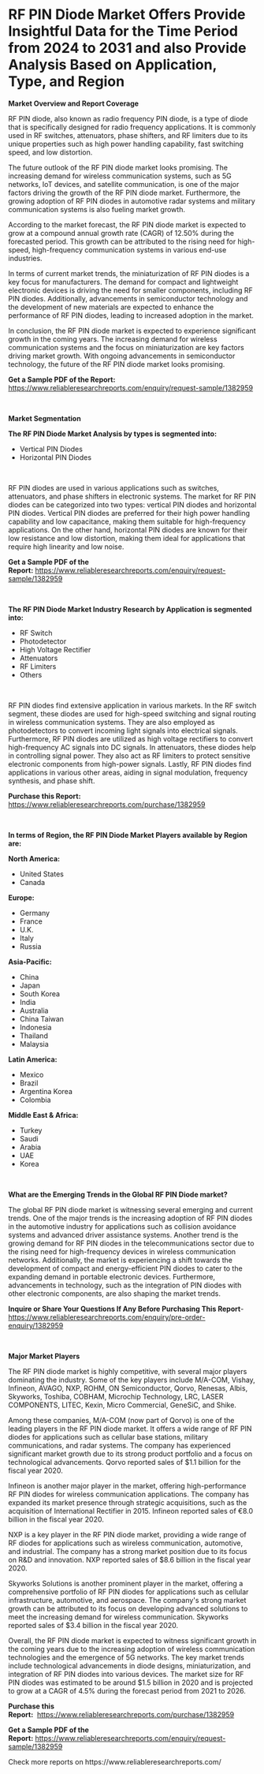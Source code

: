 <p><h1>RF PIN Diode Market Offers Provide Insightful Data for the Time Period from 2024 to 2031 and also Provide Analysis Based on Application, Type, and Region</h1></p><p><strong>Market Overview and Report Coverage</strong></p>
<p><p>RF PIN diode, also known as radio frequency PIN diode, is a type of diode that is specifically designed for radio frequency applications. It is commonly used in RF switches, attenuators, phase shifters, and RF limiters due to its unique properties such as high power handling capability, fast switching speed, and low distortion.</p><p>The future outlook of the RF PIN diode market looks promising. The increasing demand for wireless communication systems, such as 5G networks, IoT devices, and satellite communication, is one of the major factors driving the growth of the RF PIN diode market. Furthermore, the growing adoption of RF PIN diodes in automotive radar systems and military communication systems is also fueling market growth.</p><p>According to the market forecast, the RF PIN diode market is expected to grow at a compound annual growth rate (CAGR) of 12.50% during the forecasted period. This growth can be attributed to the rising need for high-speed, high-frequency communication systems in various end-use industries.</p><p>In terms of current market trends, the miniaturization of RF PIN diodes is a key focus for manufacturers. The demand for compact and lightweight electronic devices is driving the need for smaller components, including RF PIN diodes. Additionally, advancements in semiconductor technology and the development of new materials are expected to enhance the performance of RF PIN diodes, leading to increased adoption in the market.</p><p>In conclusion, the RF PIN diode market is expected to experience significant growth in the coming years. The increasing demand for wireless communication systems and the focus on miniaturization are key factors driving market growth. With ongoing advancements in semiconductor technology, the future of the RF PIN diode market looks promising.</p></p>
<p><strong>Get a Sample PDF of the Report:</strong> <a href="https://www.reliableresearchreports.com/enquiry/request-sample/1382959">https://www.reliableresearchreports.com/enquiry/request-sample/1382959</a></p>
<p>&nbsp;</p>
<p><strong>Market Segmentation</strong></p>
<p><strong>The RF PIN Diode Market Analysis by types is segmented into:</strong></p>
<p><ul><li>Vertical PIN Diodes</li><li>Horizontal PIN Diodes</li></ul></p>
<p>&nbsp;</p>
<p><p>RF PIN diodes are used in various applications such as switches, attenuators, and phase shifters in electronic systems. The market for RF PIN diodes can be categorized into two types: vertical PIN diodes and horizontal PIN diodes. Vertical PIN diodes are preferred for their high power handling capability and low capacitance, making them suitable for high-frequency applications. On the other hand, horizontal PIN diodes are known for their low resistance and low distortion, making them ideal for applications that require high linearity and low noise.</p></p>
<p><strong>Get a Sample PDF of the Report:</strong>&nbsp;<a href="https://www.reliableresearchreports.com/enquiry/request-sample/1382959">https://www.reliableresearchreports.com/enquiry/request-sample/1382959</a></p>
<p>&nbsp;</p>
<p><strong>The RF PIN Diode Market Industry Research by Application is segmented into:</strong></p>
<p><ul><li>RF Switch</li><li>Photodetector</li><li>High Voltage Rectifier</li><li>Attenuators</li><li>RF Limiters</li><li>Others</li></ul></p>
<p>&nbsp;</p>
<p><p>RF PIN diodes find extensive application in various markets. In the RF switch segment, these diodes are used for high-speed switching and signal routing in wireless communication systems. They are also employed as photodetectors to convert incoming light signals into electrical signals. Furthermore, RF PIN diodes are utilized as high voltage rectifiers to convert high-frequency AC signals into DC signals. In attenuators, these diodes help in controlling signal power. They also act as RF limiters to protect sensitive electronic components from high-power signals. Lastly, RF PIN diodes find applications in various other areas, aiding in signal modulation, frequency synthesis, and phase shift.</p></p>
<p><strong>Purchase this Report:</strong>&nbsp; <a href="https://www.reliableresearchreports.com/purchase/1382959">https://www.reliableresearchreports.com/purchase/1382959</a></p>
<p>&nbsp;</p>
<p><strong>In terms of Region, the RF PIN Diode Market Players available by Region are:</strong></p>
<p>
    <p> <strong> North America: </strong>
        <ul>
            <li>United States</li>
            <li>Canada</li>
        </ul>
        </p> 
    <p> <strong> Europe: </strong>
        <ul>
            <li>Germany</li>
            <li>France</li>
            <li>U.K.</li>
            <li>Italy</li>
            <li>Russia</li>
        </ul>
        </p> 
    <p> <strong> Asia-Pacific: </strong>
        <ul>
            <li>China</li>
            <li>Japan</li>
            <li>South Korea</li>
            <li>India</li>
            <li>Australia</li>
            <li>China Taiwan</li>
            <li>Indonesia</li>
            <li>Thailand</li>
            <li>Malaysia</li>
        </ul>
        </p> 
    <p> <strong> Latin America: </strong>
        <ul>
            <li>Mexico</li>
            <li>Brazil</li>
            <li>Argentina Korea</li>
            <li>Colombia</li>
        </ul>
        </p> 
    <p> <strong> Middle East & Africa: </strong>
        <ul>
            <li>Turkey</li>
            <li>Saudi</li>
            <li>Arabia</li>
            <li>UAE</li>
            <li>Korea</li>
        </ul>
    </p>
    </p>
<p>&nbsp;</p>
<p><strong>What are the Emerging Trends in the Global RF PIN Diode market?</strong></p>
<p><p>The global RF PIN diode market is witnessing several emerging and current trends. One of the major trends is the increasing adoption of RF PIN diodes in the automotive industry for applications such as collision avoidance systems and advanced driver assistance systems. Another trend is the growing demand for RF PIN diodes in the telecommunications sector due to the rising need for high-frequency devices in wireless communication networks. Additionally, the market is experiencing a shift towards the development of compact and energy-efficient PIN diodes to cater to the expanding demand in portable electronic devices. Furthermore, advancements in technology, such as the integration of PIN diodes with other electronic components, are also shaping the market trends.</p></p>
<p><strong>Inquire or Share Your Questions If Any Before Purchasing This Report</strong>- <a href="https://www.reliableresearchreports.com/enquiry/pre-order-enquiry/1382959">https://www.reliableresearchreports.com/enquiry/pre-order-enquiry/1382959</a></p>
<p>&nbsp;</p>
<p><strong>Major Market Players</strong></p>
<p><p>The RF PIN diode market is highly competitive, with several major players dominating the industry. Some of the key players include M/A-COM, Vishay, Infineon, AVAGO, NXP, ROHM, ON Semiconductor, Qorvo, Renesas, Albis, Skyworks, Toshiba, COBHAM, Microchip Technology, LRC, LASER COMPONENTS, LITEC, Kexin, Micro Commercial, GeneSiC, and Shike. </p><p>Among these companies, M/A-COM (now part of Qorvo) is one of the leading players in the RF PIN diode market. It offers a wide range of RF PIN diodes for applications such as cellular base stations, military communications, and radar systems. The company has experienced significant market growth due to its strong product portfolio and a focus on technological advancements. Qorvo reported sales of $1.1 billion for the fiscal year 2020.</p><p>Infineon is another major player in the market, offering high-performance RF PIN diodes for wireless communication applications. The company has expanded its market presence through strategic acquisitions, such as the acquisition of International Rectifier in 2015. Infineon reported sales of €8.0 billion in the fiscal year 2020.</p><p>NXP is a key player in the RF PIN diode market, providing a wide range of RF diodes for applications such as wireless communication, automotive, and industrial. The company has a strong market position due to its focus on R&D and innovation. NXP reported sales of $8.6 billion in the fiscal year 2020.</p><p>Skyworks Solutions is another prominent player in the market, offering a comprehensive portfolio of RF PIN diodes for applications such as cellular infrastructure, automotive, and aerospace. The company's strong market growth can be attributed to its focus on developing advanced solutions to meet the increasing demand for wireless communication. Skyworks reported sales of $3.4 billion in the fiscal year 2020.</p><p>Overall, the RF PIN diode market is expected to witness significant growth in the coming years due to the increasing adoption of wireless communication technologies and the emergence of 5G networks. The key market trends include technological advancements in diode designs, miniaturization, and integration of RF PIN diodes into various devices. The market size for RF PIN diodes was estimated to be around $1.5 billion in 2020 and is projected to grow at a CAGR of 4.5% during the forecast period from 2021 to 2026.</p></p>
<p><strong>Purchase this Report:</strong>&nbsp;&nbsp;<a href="https://www.reliableresearchreports.com/purchase/1382959">https://www.reliableresearchreports.com/purchase/1382959</a></p>
<p></p>
<p><strong>Get a Sample PDF of the Report:</strong>&nbsp;<a href="https://www.reliableresearchreports.com/enquiry/request-sample/1382959">https://www.reliableresearchreports.com/enquiry/request-sample/1382959</a></p>
<p>Check more reports on https://www.reliableresearchreports.com/</p>